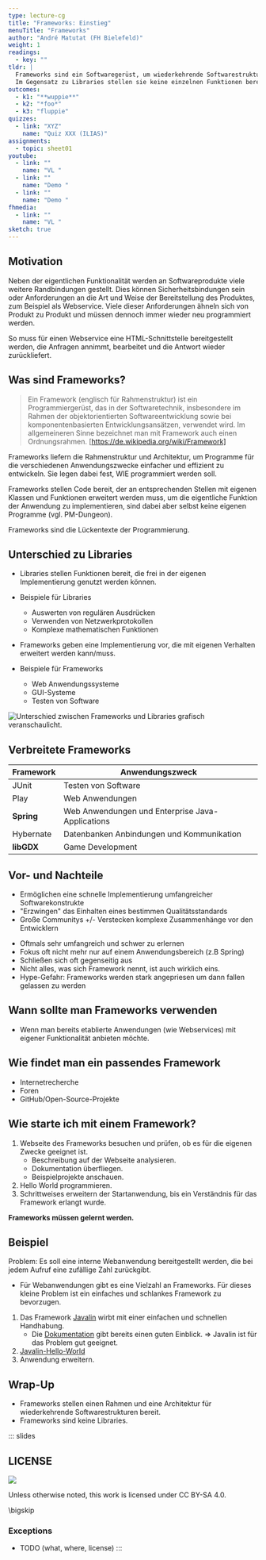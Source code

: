 ```yaml
---
type: lecture-cg
title: "Frameworks: Einstieg"
menuTitle: "Frameworks"
author: "André Matutat (FH Bielefeld)"
weight: 1
readings:
  - key: ""
tldr: |
  Frameworks sind ein Softwaregerüst, um wiederkehrende Softwarestrukturen schnell und einfach um die eigene Funktionalität zu erweitern.
  Im Gegensatz zu Libraries stellen sie keine einzelnen Funktionen bereits, die im eigene Code aufgerufen werden, sondern geben Strukturen vor, in denen der eigenen Code eingearbeitet werden muss.
outcomes:
  - k1: "**wuppie**"
  - k2: "*foo*"
  - k3: "fluppie"
quizzes:
  - link: "XYZ"
    name: "Quiz XXX (ILIAS)"
assignments:
  - topic: sheet01
youtube:
  - link: ""
    name: "VL "
  - link: ""
    name: "Demo "
  - link: ""
    name: "Demo "
fhmedia:
  - link: ""
    name: "VL "
sketch: true
---
```



## Motivation

Neben der eigentlichen Funktionalität werden an Softwareprodukte viele weitere Randbindungen gestellt.
Dies können Sicherheitsbindungen sein oder Anforderungen an die Art und Weise der Bereitstellung des Produktes, zum Beispiel als Webservice.
Viele dieser Anforderungen ähneln sich von Produkt zu Produkt und müssen dennoch immer wieder neu programmiert werden.

So muss für einen Webservice eine HTML-Schnittstelle bereitgestellt werden, die Anfragen annimmt, bearbeitet und die Antwort wieder zurückliefert.

## Was sind Frameworks?

> Ein Framework (englisch für Rahmenstruktur) ist ein Programmiergerüst, das in der Softwaretechnik, insbesondere im Rahmen der objektorientierten Softwareentwicklung sowie bei komponentenbasierten Entwicklungsansätzen, verwendet wird. Im allgemeineren Sinne bezeichnet man mit Framework auch einen Ordnungsrahmen. [https://de.wikipedia.org/wiki/Framework]

Frameworks liefern die Rahmenstruktur und Architektur, um Programme für die verschiedenen Anwendungszwecke einfacher und effizient zu entwickeln. Sie legen dabei fest, WIE programmiert werden soll.

Frameworks stellen Code bereit, der an entsprechenden Stellen mit eigenen Klassen und Funktionen erweitert werden muss, um die eigentliche Funktion der Anwendung zu implementieren, sind dabei aber selbst keine eigenen Programme (vgl. PM-Dungeon).

Frameworks sind die Lückentexte der Programmierung. <!-- //Ich finde die Analogie eigentlich nicht schlecht, aber die muss besser eingebunden werden-->


## Unterschied zu Libraries

- Libraries stellen Funktionen bereit, die frei in der eigenen Implementierung genutzt werden können.
- Beispiele für Libraries
  - Auswerten von regulären Ausdrücken
  - Verwenden von Netzwerkprotokollen
  - Komplexe mathematischen Funktionen

- Frameworks geben eine Implementierung vor, die mit eigenen Verhalten erweitert werden kann/muss.
- Beispiele für Frameworks
  - Web Anwendungssysteme
  - GUI-Systeme
  - Testen von Software


![Unterschied zwischen Frameworks und Libraries grafisch veranschaulicht.](/images/frameworksVSlib.png)


## Verbreitete Frameworks

<!-- // Frage: Wie ausführlich den Anwendungszweck erklären? Teilweise ist das schon sehr spezifisch und für Einsteiger könnte es ein großes Buzzword Bingo werden. -->
| Framework | Anwendungszweck |
| --------- | --------------- |
| JUnit     | Testen von Software|
| Play      | Web Anwendungen |
| **Spring**| Web Anwendungen und Enterprise Java-Applications|
| Hybernate | Datenbanken Anbindungen und Kommunikation    |
| **libGDX**| Game Development|


## Vor- und Nachteile

<!-- Formatierung dieses Kaptitel? -->
+ Ermöglichen eine schnelle Implementierung umfangreicher Softwarekonstrukte
+ "Erzwingen" das Einhalten eines bestimmen Qualitätsstandards
+ Große Communitys
+/- Verstecken komplexe Zusammenhänge vor den Entwicklern
- Oftmals sehr umfangreich und schwer zu erlernen
- Fokus oft nicht mehr nur auf einem Anwendungsbereich (z.B Spring)
- Schließen sich oft gegenseitig aus
- Nicht alles, was sich Framework nennt, ist auch wirklich eins.
- Hype-Gefahr: Frameworks werden stark angepriesen um dann fallen gelassen zu werden


## Wann sollte man Frameworks verwenden

- Wenn man bereits etablierte Anwendungen (wie Webservices) mit eigener Funktionalität anbieten möchte.


## Wie findet man ein passendes Framework

- Internetrecherche
- Foren
- GitHub/Open-Source-Projekte


## Wie starte ich mit einem Framework?

1. Webseite des Frameworks besuchen und prüfen, ob es für die eigenen Zwecke geeignet ist.
   - Beschreibung auf der Webseite analysieren.
   - Dokumentation überfliegen.
   - Beispielprojekte anschauen.
2. Hello World programmieren. <!-- https://javalin.io/tutorials/gradle-setup -->
3. Schrittweises erweitern der Startanwendung, bis ein Verständnis für das Framework erlangt wurde.

**Frameworks müssen gelernt werden.**

## Beispiel

Problem: Es soll eine interne Webanwendung bereitgestellt werden, die bei jedem Aufruf eine zufällige Zahl zurückgibt.

- Für Webanwendungen gibt es eine Vielzahl an Frameworks. Für dieses kleine Problem ist ein einfaches und schlankes Framework zu bevorzugen.
 <!-- Jetzt die Schritte 1 und 2 live vorführen -->
1. Das Framework [Javalin](https://javalin.io/) wirbt mit einer einfachen und schnellen Handhabung.
   - Die [Dokumentation](https://javalin.io/documentation) gibt bereits einen guten Einblick.
  => Javalin ist für das Problem gut geeignet.
2. [Javalin-Hello-World](https://javalin.io/tutorials/gradle-setup)  <!-- In der doc fehlt:  implementation 'org.slf4j:slf4j-simple:1.8.0-beta4' -->
3. Anwendung erweitern. <!-- siehe /src -->


## Wrap-Up

- Frameworks stellen einen Rahmen und eine Architektur für wiederkehrende Softwarestrukturen bereit.
- Frameworks sind keine Libraries.

<!-- DO NOT REMOVE - THIS IS A LAST SLIDE TO INDICATE THE LICENSE AND POSSIBLE EXCEPTIONS (IMAGES, ...). -->
::: slides
## LICENSE
![](https://licensebuttons.net/l/by-sa/4.0/88x31.png)

Unless otherwise noted, this work is licensed under CC BY-SA 4.0.

\bigskip

### Exceptions
*   TODO (what, where, license)
:::
